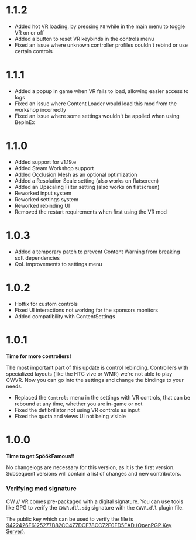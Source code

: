 # 1.1.2

- Added hot VR loading, by pressing `F8` while in the main menu to toggle VR on or off
- Added a button to reset VR keybinds in the controls menu
- Fixed an issue where unknown controller profiles couldn't rebind or use certain controls

# 1.1.1

- Added a popup in game when VR fails to load, allowing easier access to logs
- Fixed an issue where Content Loader would load this mod from the workshop incorrectly
- Fixed an issue where some settings wouldn't be applied when using BepInEx

# 1.1.0

- Added support for v1.19.e
- Added Steam Workshop support
- Added Occlusion Mesh as an optional optimization
- Added a Resolution Scale setting (also works on flatscreen)
- Added an Upscaling Filter setting (also works on flatscreen)
- Reworked input system
- Reworked settings system
- Reworked rebinding UI
- Removed the restart requirements when first using the VR mod

# 1.0.3

- Added a temporary patch to prevent Content Warning from breaking soft dependencies
- QoL improvements to settings menu

# 1.0.2

- Hotfix for custom controls
- Fixed UI interactions not working for the sponsors monitors
- Added compatibility with ContentSettings

# 1.0.1

**Time for more controllers!**

The most important part of this update is control rebinding. Controllers with specialized layouts (like the HTC vive or WMR) we're not able to play CWVR. Now you can go into the settings and change the bindings to your needs.

- Replaced the `Controls` menu in the settings with VR controls, that can be rebound at any time, whether you are in-game or not
- Fixed the defibrillator not using VR controls as input
- Fixed the quota and views UI not being visible

# 1.0.0

**Time to get SpöökFamous!!**

No changelogs are necessary for this version, as it is the first version. Subsequent versions will contain a list of changes and new contributors.

### Verifying mod signature

CW // VR comes pre-packaged with a digital signature. You can use tools like GPG to verify the `CWVR.dll.sig` signature with the `CWVR.dll` plugin file.

The public key which can be used to verify the file is [9422426F6125277B82CC477DCF78CC72F0FD5EAD (OpenPGP Key Server)](https://keys.openpgp.org/vks/v1/by-fingerprint/9422426F6125277B82CC477DCF78CC72F0FD5EAD).